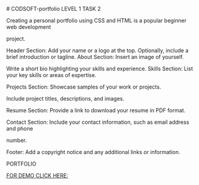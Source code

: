 \# CODSOFT-portfolio LEVEL 1 TASK 2

Creating a personal portfolio using CSS and HTML is a popular beginner
web development

project.

Header Section: Add your name or a logo at the top. Optionally, include
a brief introduction or tagline. About Section: Insert an image of
yourself.

Write a short bio highlighting your skills and experience. Skills
Section: List your key skills or areas of expertise.

Projects Section: Showcase samples of your work or projects.

Include project titles, descriptions, and images.

Resume Section: Provide a link to download your resume in PDF format.

Contact Section: Include your contact information, such as email address
and phone

number.

Footer: Add a copyright notice and any additional links or information.

PORTFOLIO

[FOR DEMO CLICK HERE:](https://balajik1portfol.ccbp.tech)
